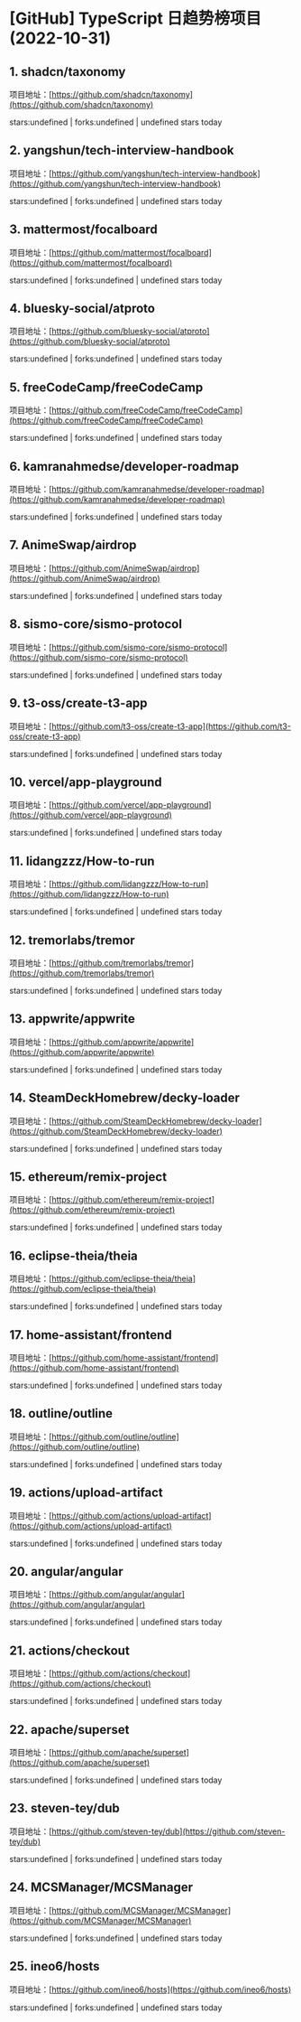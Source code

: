# [GitHub] TypeScript 日趋势榜项目(2022-10-31)

## 1. shadcn/taxonomy 

项目地址：[https://github.com/shadcn/taxonomy](https://github.com/shadcn/taxonomy)

stars:undefined | forks:undefined | undefined stars today 



## 2. yangshun/tech-interview-handbook 

项目地址：[https://github.com/yangshun/tech-interview-handbook](https://github.com/yangshun/tech-interview-handbook)

stars:undefined | forks:undefined | undefined stars today 



## 3. mattermost/focalboard 

项目地址：[https://github.com/mattermost/focalboard](https://github.com/mattermost/focalboard)

stars:undefined | forks:undefined | undefined stars today 



## 4. bluesky-social/atproto 

项目地址：[https://github.com/bluesky-social/atproto](https://github.com/bluesky-social/atproto)

stars:undefined | forks:undefined | undefined stars today 



## 5. freeCodeCamp/freeCodeCamp 

项目地址：[https://github.com/freeCodeCamp/freeCodeCamp](https://github.com/freeCodeCamp/freeCodeCamp)

stars:undefined | forks:undefined | undefined stars today 



## 6. kamranahmedse/developer-roadmap 

项目地址：[https://github.com/kamranahmedse/developer-roadmap](https://github.com/kamranahmedse/developer-roadmap)

stars:undefined | forks:undefined | undefined stars today 



## 7. AnimeSwap/airdrop 

项目地址：[https://github.com/AnimeSwap/airdrop](https://github.com/AnimeSwap/airdrop)

stars:undefined | forks:undefined | undefined stars today 



## 8. sismo-core/sismo-protocol 

项目地址：[https://github.com/sismo-core/sismo-protocol](https://github.com/sismo-core/sismo-protocol)

stars:undefined | forks:undefined | undefined stars today 



## 9. t3-oss/create-t3-app 

项目地址：[https://github.com/t3-oss/create-t3-app](https://github.com/t3-oss/create-t3-app)

stars:undefined | forks:undefined | undefined stars today 



## 10. vercel/app-playground 

项目地址：[https://github.com/vercel/app-playground](https://github.com/vercel/app-playground)

stars:undefined | forks:undefined | undefined stars today 



## 11. lidangzzz/How-to-run 

项目地址：[https://github.com/lidangzzz/How-to-run](https://github.com/lidangzzz/How-to-run)

stars:undefined | forks:undefined | undefined stars today 



## 12. tremorlabs/tremor 

项目地址：[https://github.com/tremorlabs/tremor](https://github.com/tremorlabs/tremor)

stars:undefined | forks:undefined | undefined stars today 



## 13. appwrite/appwrite 

项目地址：[https://github.com/appwrite/appwrite](https://github.com/appwrite/appwrite)

stars:undefined | forks:undefined | undefined stars today 



## 14. SteamDeckHomebrew/decky-loader 

项目地址：[https://github.com/SteamDeckHomebrew/decky-loader](https://github.com/SteamDeckHomebrew/decky-loader)

stars:undefined | forks:undefined | undefined stars today 



## 15. ethereum/remix-project 

项目地址：[https://github.com/ethereum/remix-project](https://github.com/ethereum/remix-project)

stars:undefined | forks:undefined | undefined stars today 



## 16. eclipse-theia/theia 

项目地址：[https://github.com/eclipse-theia/theia](https://github.com/eclipse-theia/theia)

stars:undefined | forks:undefined | undefined stars today 



## 17. home-assistant/frontend 

项目地址：[https://github.com/home-assistant/frontend](https://github.com/home-assistant/frontend)

stars:undefined | forks:undefined | undefined stars today 



## 18. outline/outline 

项目地址：[https://github.com/outline/outline](https://github.com/outline/outline)

stars:undefined | forks:undefined | undefined stars today 



## 19. actions/upload-artifact 

项目地址：[https://github.com/actions/upload-artifact](https://github.com/actions/upload-artifact)

stars:undefined | forks:undefined | undefined stars today 



## 20. angular/angular 

项目地址：[https://github.com/angular/angular](https://github.com/angular/angular)

stars:undefined | forks:undefined | undefined stars today 



## 21. actions/checkout 

项目地址：[https://github.com/actions/checkout](https://github.com/actions/checkout)

stars:undefined | forks:undefined | undefined stars today 



## 22. apache/superset 

项目地址：[https://github.com/apache/superset](https://github.com/apache/superset)

stars:undefined | forks:undefined | undefined stars today 



## 23. steven-tey/dub 

项目地址：[https://github.com/steven-tey/dub](https://github.com/steven-tey/dub)

stars:undefined | forks:undefined | undefined stars today 



## 24. MCSManager/MCSManager 

项目地址：[https://github.com/MCSManager/MCSManager](https://github.com/MCSManager/MCSManager)

stars:undefined | forks:undefined | undefined stars today 



## 25. ineo6/hosts 

项目地址：[https://github.com/ineo6/hosts](https://github.com/ineo6/hosts)

stars:undefined | forks:undefined | undefined stars today 




